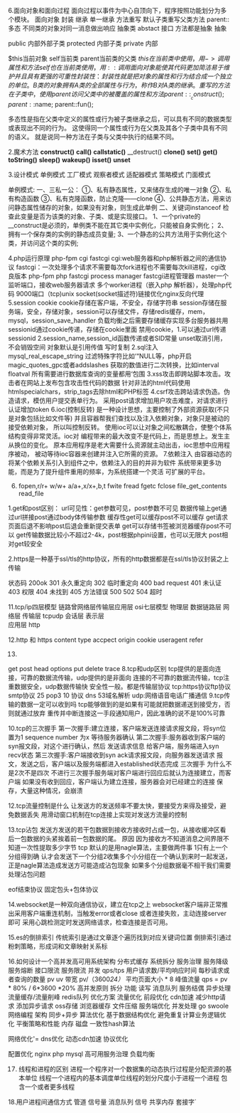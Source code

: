 6.面向对象和面向过程
面向过程以事件为中心自顶向下，程序按照功能划分为多个模块。
面向对象
封装 
继承  单一继承 方法重写 默认子类重写父类方法 parent::
多态 不同类的对象对同一消息做出响应 抽象类 abstact 接口 方法都是抽象
抽象

public 内部外部子类
protected  内部子类
private 内部

$this当前对象 self当前类 parent当前类的父类
$this 在当前类中使用，用->调用属性和方法
self也在当前类使用，用::调用
面向对象能使其代码更加简洁易于维护并且具有更强的可重性
封装性：封装性就是把对象的属性和行为结合成一个独立的单位。
B类的对象拥有A类的全部属性与行为，称作B对A类的继承。
重写的方法
在子类中，使用parent访问父类中的被覆盖的属性和方法
parent::__construct();
parent::$name;
parent::fun();

多态性是指在父类中定义的属性或行为被子类继承之后，可以具有不同的数据类型或表现出不同的行为。
这使得同一个属性或行为在父类及其各个子类中具有不同的语义。
就是说同一种方法在子类与父类中执行的结果不同。

2.魔术方法
__construct()__ __call()__ __callstatic()__ __destruct()
__clone()__ __set()__ __get()__ __toString()__ 
__sleep()__ __wakeup()__ __isset()__ __unset__


3.设计模式
单例模式 工厂模式 观察者模式 适配器模式 策略模式 门面模式

单例模式:
一、三私一公：
①、私有静态属性，又来储存生成的唯一对象
②、私有构造函数
③、私有克隆函数，防止克隆——clone
④、公共静态方法，用来访问静态属性储存的对象，如果没有对象，则生成此单例
二、关键词instanceof
检查此变量是否为该类的对象、子类、或是实现接口。
1、一个private的__construct是必须的，单例类不能在其它类中实例化，只能被自身实例化；
2、拥有一个保存类的实例的静态成员变量;
3、一个静态的公共方法用于实例化这个类，并访问这个类的实例;

4.php运行原理
php-fpm cgi fastcgi
cgi:web服务器和php解析器之间的通信协议
fastcgi：一次处理多个请求不需要每次fork进程也不需要每次kill进程，cgi改良版本
php-fpm php fastcgi process manager fastcgi进程管理器
master一个 监听端口，接收web服务器请求 多个worker进程（嵌入php
解析器），处理php代码
9000端口（tcp)unix socket(socket描述符)链接优化nginx反向代理
5.session cookie
cookie存储在客户端，不安全，存储字符串
session存储在服务端，安全，存储对象，session可以存储文件，存储redis缓存，mem，
mysql，session_save_handler
负载均衡之后需要存储缓存实现多台服务器共用
sessionid通过cookie传递，存储在cookie里面
禁用cookie，1.可以通过url传递sessionid
2.session_name,session_id函数传递或者SID常量
unset取消引用，不会销毁空间 对象默认是引用传值 写时复制
2.sql注入
mysql_real_escape_string
过滤特殊字符比如‘“NULL等，php开启magic_quotes_gpc或者addslashes
获取的数值进行二次转换，比如interval  floatval
所有需要进行数据库查询的变量都用‘包围
3.xss攻击即跨站脚本攻击。攻击者在网站上发布包含攻击性代码的数据
针对非法的html代码使用htmlspecialchars，strip_tags去除html和PHP标签
4.csrf攻击跨站请求伪造。伪造请求，模仿用户提交表单行为。
采用post请求增加用户攻击难度，对请求进行认证增加token
6.ioc(控制反转)
是一种设计思想，主要控制了外部资源获取(不只是对象包括比如文件等)
并且容器帮我们查找以及注入依赖对象，对象只是被动的接受依赖对象，
所以叫控制反转。
使用ioc可以让对象之间松散耦合，使整个体系结构变得非常灵活。ioc对
编程带来的最大改变不是代码上，而是思想上。发生主从换位的变化。
原本应用程序是老大需要什么资源就主动出击，ioc思想中应用程序被动，
被动等待ioc容器来创建并注入它所需的资源。
7.依赖注入
由容器动态的将某个依赖关系引入到组件之中，依赖注入的目的并非为软件
系统带来更多功能，而是为了提升组件重用的频率，为系统搭建一个灵活
可扩展的平台。

6. fopen,r/r+ w/w+ a/a+,x/x+,b,t
fwite fread fgetc fclose file_get_contents read_file 


1.get和post区别：
url可见性：get参数可见，post参数不可见
数据传输上get通过url拼接post通过body体传输参数
缓存性get可以缓存post不可以缓存
get请求页面后退不影响post后退会重新提交表单
get可以存储书签被浏览器缓存post不可以
get传输数据比较小不超过2-4k，post根据phpini设置，也可以无限大
post相对get较安全

2.https是一种基于ssl/tls的http协议，所有的http数据都是在ssl/tls协议封装之上传输

状态码
200ok
301     永久重定向
302     临时重定向
400 bad request
401 未认证
403 权限
404 未找到
405 方法错误
500
502
504 超时


11.tcp/ip四层模型
链路曾网络层传输层应用层
osi七层模型
物理层 
数据链路层 
网络层
传输层 tcpudp
会话层 
表示层  
应用层 http

12.http 和 https
content type
accpect
origin
cookie
useragent
refer

13.
get post head options put delete trace
8.tcp和udp区别
tcp提供的是面向连接，可靠的数据流传输，udp提供的是非面向
连接的不可靠的数据流传输，tcp注重数据安全，udp数据传输快
安全性一般。都是传输层协议
tcp:https协议ftp协议smtp协议 25 pop3 10 协议 
dns 53域名解析
udp:网络语音电话广播通信
9.tcp传输的数据一定可以收到吗
tcp能够做到的是如果有可能就把数据递送到接受方，否则就通过放弃
重传并中断连接这一手段通知用户，因此准确的说不是100%可靠

10.tcp的三次握手
第一次握手:建立连接，客户端发送连接请求报文段，将syn位置为1
sequence number 为x 等待服务器确认
第二次握手:服务器收到客户端的syn报文段，对这个进行确认，然后
发送请求信息 给客户端，服务端进入syn recv状态
第三次握手:客户端接收到syn ack请求报文段，向服务器发送请求
报文，发送之后，客户端以及服务端都进入established状态完成
三次握手
为什么不是2次不是四次
不进行三次握手服务端对客户端进行回应后就认为连接建立，而客户端
如果没有收到回应，客户端认为建立连接，服务器会对已经建立的连接
保存，大量这种情况，会崩溃



12.tcp流量控制是什么
让发送方的发送频率不要太快，要接受方来得及接受，避免数据丢失
用滑动窗口机制在tcp连接上实现对发送方流量的控制

13.tcp沾包
发送方发送的若干包数据到接收方接收时占成一包，从接收缓冲区看
后一包数据的头紧挨着前一包数据的尾。
原因 因为接收方不知道消息之间界限不知道一次性提取多少字节
tcp 默认的是用nagle算法，主要做两件事 1只有上一个分组得到确
认才会发送下一个分组2收集多个小分组在一个确认到来时一起发送，
正是nagle算法造成发送方可能造成沾包现象
如果多个分组数据毫不相干我们需要处理沾包问题

eof结束协议 固定包头+包体协议


14.websocket是一种双向通信协议，建立在tcp之上
websocket客户端非正常推出采用客户端重连机制，当触发error或者close
或者连接失败，主动连接server即可
采用心跳检测定时发送网络请求，检查连接是否可用。

15.es的倒排索引
传统索引是通过文章逐个遍历找到对应关键词位置
倒排索引通过粉刺策略，形成词和文章映射关系标 

16.如何设计一个高并发高可用系统架构
分布式缓存 系统拆分 服务治理 服务降级 服务熔断 接口限流 
服务限流
并发
qps/tps 用户请求数/平均响应时间 每秒请求或者查询的数量
pv
uv
带宽 pv/（3600*24）* 平均页面大小 * 8
峰值流量 qps = pv * 80% / 6*3600 *20%
高并发原则 
拆分 功能 读写
消息队列 服务结偶 异步处理 流量缓存/流量削峰
redis队列
优化方案 流量优化
前段优化 cdn加速 减少http请求 添加异步请求 oss存储 浏览器缓存
文件压缩
服务端优化
并发处理 go swoole 网络编程
架构 同步+异步
算法优化
基于数据结构优化
避免重复计算业务逻辑优化
平衡策略和性能 内存 磁盘
一致性hash算法

网络优化'=
dns优化 动态cdn加速 协议优化

配置优化
nginx php mysql 高可用服务治理 负载均衡

17. 线程和进程的区别
进程一个程序对一个数据集的动态执行过程是分配资源的基本单位
线程一个进程内的基本调度单位线程的划分尺度小于进程一个进程
包含一个或者更多线程

18.用户进程间通信方式
管道 信号量 消息队列 信号 共享内存 套接字`







